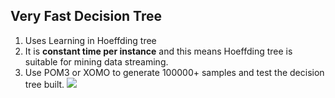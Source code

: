 ## Very Fast Decision Tree

1. Uses Learning in Hoeffding tree 
2. It is **constant time per instance** and this means Hoeffding tree is suitable for mining data streaming.
3. Use POM3 or XOMO to generate 100000+ samples and test the decision tree built.
![](http://i1.wp.com/www.otnira.com/wp-content/uploads/2013/03/HoeffdingTreeBasicAlgo.png)
